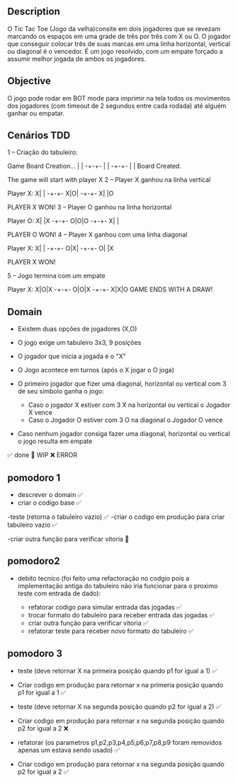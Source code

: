 ## Description
O Tic Tac Toe (Jogo da velha)consite em dois jogadores que se revezam marcando os espaços em uma grade de três por três com X ou O. O jogador que conseguir colocar três de suas marcas em uma linha horizontal, vertical ou diagonal é o vencedor. É um jogo resolvido, com um empate forçado a assumir melhor jogada de ambos os jogadores.

## Objective
O jogo pode rodar em BOT mode para imprimir na tela todos os movimentos dos jogadores (com timeout 
de 2 segundos entre cada rodada) até alguém ganhar ou empatar.

## Cenários TDD

1 – Criação do tabuleiro: 

Game Board Creation... 
| |
-+-+-
| |
-+-+-
| |
Board Created.

The game will start with player X
2 – Player X ganhou na linha vertical

Player X:
X| |
-+-+-
X|O|
-+-+-
X| |O

PLAYER X WON!
3 – Player O ganhou na linha horizontal

Player O:
X| |X
-+-+-
O|O|O
-+-+-
X| |

PLAYER O WON!
4 – Player X ganhou com uma linha diagonal

Player X:
X| |
-+-+-
O|X|
-+-+-
O| |X

PLAYER X WON!

5 – Jogo termina com um empate


Player X:
X|O|X
-+-+-
O|O|X
-+-+-
X|X|O
GAME ENDS WITH A DRAW!


## Domain 

- Existem duas opções de jogadores (X,O)

- O jogo exige um tabuleiro 3x3, 9 posições

- O jogador que inicia a jogada é o "X"

- O Jogo acontece em turnos (após o X jogar o O joga)

- O primeiro jogador que fizer uma diagonal, horizontal ou vertical com 3 de seu simbolo ganha o jogo:
    - Caso o jogador X estiver com 3 X na horizontal ou vertical o Jogador X vence
    - Caso o Jogador O estiver com 3 O na diagonal o Jogador O vence

- Caso nenhum jogador consiga fazer uma diagonal, horizontal ou vertical o jogo resulta em empate


✅ done
🚧 WIP
❌ ERROR

## pomodoro 1
- descrever o domain ✅
- criar o codigo base ✅

-teste (retorna o tabuleiro vazio) ✅
-criar o codigo em produção para criar tabuleiro vazio ✅

-criar outra função para verificar vitoria 🚧
## pomodoro2 
- debito tecnico (foi feito uma refactoração no codgio pois a implementação antiga do tabuleiro não iria funcionar para o proximo teste com entrada de dado): 

    - refatorar codigo para simular entrada das jogadas ✅
    - trocar formato do tabuleiro para receber entrada das jogadas ✅
    - criar outra função para verificar vitoria ✅
    - refatorar teste para receber novo formato do tabuleiro ✅ 

## pomodoro 3

- teste (deve retornar X na primeira posição quando p1 for igual a 1) ✅
- Criar codigo em produção para retornar x na primeria posição quando p1 for igual a 1 ✅

- teste (deve retornar X na segunda posição quando p2 for igual a 2) ✅
- Criar codigo em produção para retornar x na segunda posição quando p2 for igual a 2 ❌

- refatorar (os parametros p1,p2,p3,p4,p5,p6,p7,p8,p9 foram removidos apenas um estava sendo usado) ✅

- Criar codigo em produção para retornar x na segunda posição quando p2 for igual a 2 ✅


